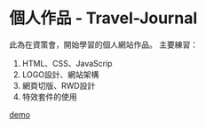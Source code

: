 # 個人作品 - Travel-Journal

此為在資策會，開始學習的個人網站作品。
主要練習：
1. HTML、CSS、JavaScrip
2. LOGO設計、網站架構
3. 網頁切版、RWD設計
4. 特效套件的使用
 
 [demo](https://bobosun0713.github.io/Side-Project_Travel-Journal/dest/index.html)
